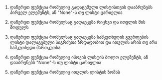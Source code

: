 1. დაწერეთ ფუნქცია რომელიც გადაცემული ლისტისთვის დააბრუნებს პირველ ელემენტს, ან "None"-ს თუ ლისტი ცარიელია

2. დაწერეთ ფუნქცია რომელსაც გადაეცემა რიცხვი და ითვლის მის მოდულს

3. დაწერეთ ფუნქცია რომელსაც გადაეცემა სამკუთხედის გვერდების ლისტი დალაგებული სიგრძეთა ზრდადობით და ითვლის არის თუ არა სამკუთხედი მართკუთხა

4. დაწერეთ ფუნქცია რომელიც იპოვის ლისტის ბოლო ელემენტს, ან დააბრუნებს "None"-ს თუ ლისტი ცარიელია

5. დაწერეთ ფუნქცია რომელიც ითვლის ლისტის ზომას